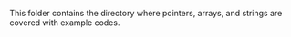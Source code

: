 This folder contains the directory where pointers, arrays, and strings are covered with example codes.
